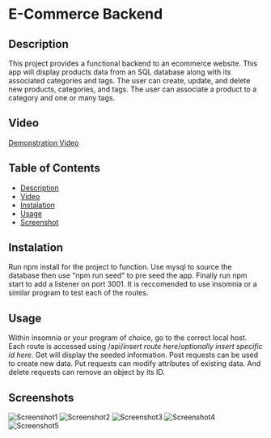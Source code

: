 # E-Commerce Backend

## Description
This project provides a functional backend to an ecommerce website. This app will display products data from an SQL database along with its associated categories and tags. The user can create, update, and delete new products, categories, and tags. The user can associate a product to a category and one or many tags.

## Video
[Demonstration Video](https://www.youtube.com/watch?v=BWjbCf_ij8o)

## Table of Contents
  - [Description](#description)
  - [Video](#Video)
  - [Instalation](#instalation)
  - [Usage](#usage)   
  - [Screenshot](#Screenshot)

## Instalation
  Run npm install for the project to function. Use mysql to source the database then use "npm run seed" to pre seed the app. Finally run npm start to add a listener on port 3001. It is reccomended to use insomnia or a similar program to test each of the routes.

## Usage
  Within insomnia or your program of choice, go to the correct local host. Each route is accessed using /api/*insert route here*/*optionally insert specific id here*. Get will display the seeded information. Post requests can be used to create new data. Put requests can modify attributes of existing data. And delete requests can remove an object by its ID.

## Screenshots
![Screenshot1](https://github.com/Copernichris/E-Commerce_Backend/blob/main/DEMO/getAll.png)
![Screenshot2](https://github.com/Copernichris/E-Commerce_Backend/blob/main/DEMO/getOne.png)
![Screenshot3](https://github.com/Copernichris/E-Commerce_Backend/blob/main/DEMO/POST.png)
![Screenshot4](https://github.com/Copernichris/E-Commerce_Backend/blob/main/DEMO/PUT.png)
![Screenshot5](https://github.com/Copernichris/E-Commerce_Backend/blob/main/DEMO/DELETE.png)
